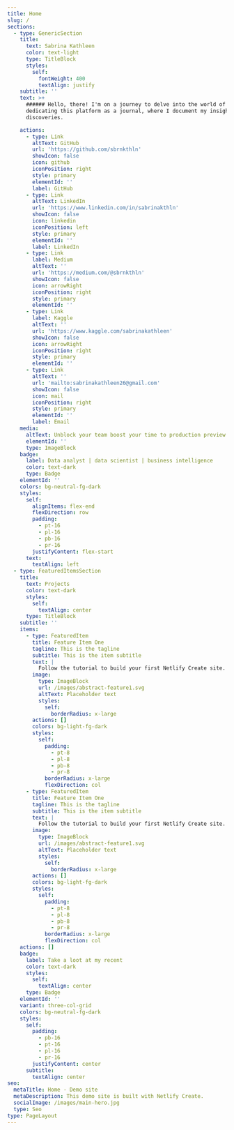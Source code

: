 ```yaml
---
title: Home
slug: /
sections:
  - type: GenericSection
    title:
      text: Sabrina Kathleen
      color: text-light
      type: TitleBlock
      styles:
        self:
          fontWeight: 400
          textAlign: justify
    subtitle: ''
    text: >+
      ###### Hello, there! I'm on a journey to delve into the world of data and
      dedicating this platform as a journal, where I document my insights and
      discoveries.

    actions:
      - type: Link
        altText: GitHub
        url: 'https://github.com/sbrnkthln'
        showIcon: false
        icon: github
        iconPosition: right
        style: primary
        elementId: ''
        label: GitHub
      - type: Link
        altText: LinkedIn
        url: 'https://www.linkedin.com/in/sabrinakthln'
        showIcon: false
        icon: linkedin
        iconPosition: left
        style: primary
        elementId: ''
        label: LinkedIn
      - type: Link
        label: Medium
        altText: ''
        url: 'https://medium.com/@sbrnkthln'
        showIcon: false
        icon: arrowRight
        iconPosition: right
        style: primary
        elementId: ''
      - type: Link
        label: Kaggle
        altText: ''
        url: 'https://www.kaggle.com/sabrinakathleen'
        showIcon: false
        icon: arrowRight
        iconPosition: right
        style: primary
        elementId: ''
      - type: Link
        altText: ''
        url: 'mailto:sabrinakathleen26@gmail.com'
        showIcon: false
        icon: mail
        iconPosition: right
        style: primary
        elementId: ''
        label: Email
    media:
      altText: Unblock your team boost your time to production preview
      elementId: ''
      type: ImageBlock
    badge:
      label: Data analyst | data scientist | business intelligence
      color: text-dark
      type: Badge
    elementId: ''
    colors: bg-neutral-fg-dark
    styles:
      self:
        alignItems: flex-end
        flexDirection: row
        padding:
          - pt-16
          - pl-16
          - pb-16
          - pr-16
        justifyContent: flex-start
      text:
        textAlign: left
  - type: FeaturedItemsSection
    title:
      text: Projects
      color: text-dark
      styles:
        self:
          textAlign: center
      type: TitleBlock
    subtitle: ''
    items:
      - type: FeaturedItem
        title: Feature Item One
        tagline: This is the tagline
        subtitle: This is the item subtitle
        text: |
          Follow the tutorial to build your first Netlify Create site.
        image:
          type: ImageBlock
          url: /images/abstract-feature1.svg
          altText: Placeholder text
          styles:
            self:
              borderRadius: x-large
        actions: []
        colors: bg-light-fg-dark
        styles:
          self:
            padding:
              - pt-8
              - pl-8
              - pb-8
              - pr-8
            borderRadius: x-large
            flexDirection: col
      - type: FeaturedItem
        title: Feature Item One
        tagline: This is the tagline
        subtitle: This is the item subtitle
        text: |
          Follow the tutorial to build your first Netlify Create site.
        image:
          type: ImageBlock
          url: /images/abstract-feature1.svg
          altText: Placeholder text
          styles:
            self:
              borderRadius: x-large
        actions: []
        colors: bg-light-fg-dark
        styles:
          self:
            padding:
              - pt-8
              - pl-8
              - pb-8
              - pr-8
            borderRadius: x-large
            flexDirection: col
    actions: []
    badge:
      label: Take a loot at my recent
      color: text-dark
      styles:
        self:
          textAlign: center
      type: Badge
    elementId: ''
    variant: three-col-grid
    colors: bg-neutral-fg-dark
    styles:
      self:
        padding:
          - pb-16
          - pt-16
          - pl-16
          - pr-16
        justifyContent: center
      subtitle:
        textAlign: center
seo:
  metaTitle: Home - Demo site
  metaDescription: This demo site is built with Netlify Create.
  socialImage: /images/main-hero.jpg
  type: Seo
type: PageLayout
---
```

